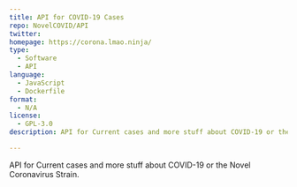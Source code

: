 ```yaml
---
title: API for COVID-19 Cases
repo: NovelCOVID/API
twitter: 
homepage: https://corona.lmao.ninja/
type:
  - Software
  - API
language:
  - JavaScript
  - Dockerfile
format:
  - N/A
license: 
  - GPL-3.0
description: API for Current cases and more stuff about COVID-19 or the Novel Coronavirus Strain.

---
```


API for Current cases and more stuff about COVID-19 or the Novel Coronavirus Strain.